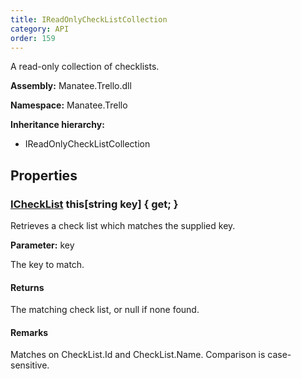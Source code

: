 ```yaml
---
title: IReadOnlyCheckListCollection
category: API
order: 159
---
```


A read-only collection of checklists.

**Assembly:** Manatee.Trello.dll

**Namespace:** Manatee.Trello

**Inheritance hierarchy:**

- IReadOnlyCheckListCollection

## Properties

### [ICheckList](../ICheckList#ichecklist) this[string key] { get; }

Retrieves a check list which matches the supplied key.

**Parameter:** key

The key to match.

#### Returns

The matching check list, or null if none found.

#### Remarks

Matches on CheckList.Id and CheckList.Name. Comparison is case-sensitive.

